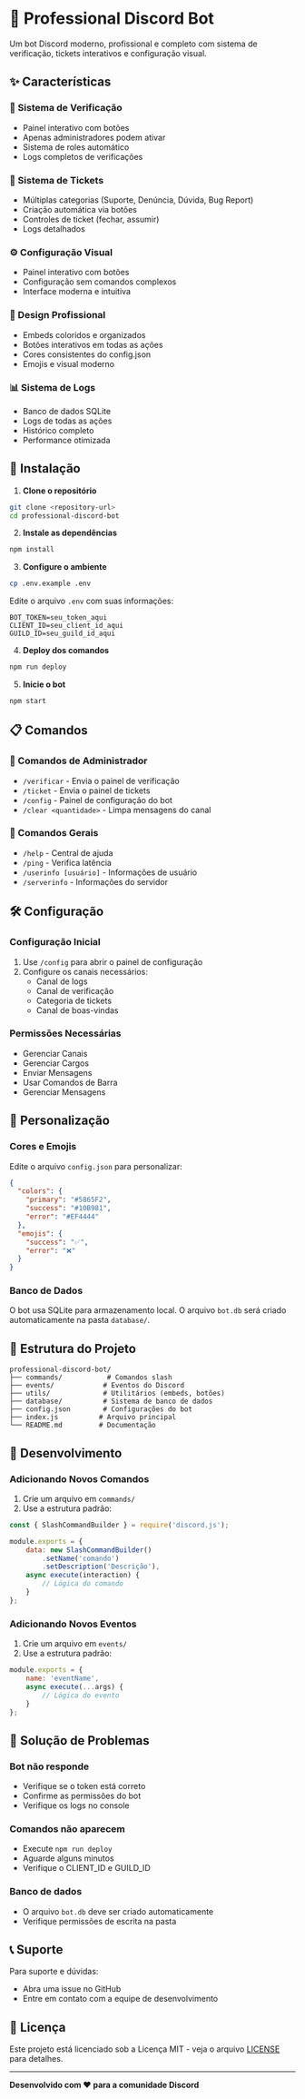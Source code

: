 # 🤖 Professional Discord Bot

Um bot Discord moderno, profissional e completo com sistema de verificação, tickets interativos e configuração visual.

## ✨ Características

### 🔐 Sistema de Verificação
- Painel interativo com botões
- Apenas administradores podem ativar
- Sistema de roles automático
- Logs completos de verificações

### 🎫 Sistema de Tickets
- Múltiplas categorias (Suporte, Denúncia, Dúvida, Bug Report)
- Criação automática via botões
- Controles de ticket (fechar, assumir)
- Logs detalhados

### ⚙️ Configuração Visual
- Painel interativo com botões
- Configuração sem comandos complexos
- Interface moderna e intuitiva

### 🎨 Design Profissional
- Embeds coloridos e organizados
- Botões interativos em todas as ações
- Cores consistentes do config.json
- Emojis e visual moderno

### 📊 Sistema de Logs
- Banco de dados SQLite
- Logs de todas as ações
- Histórico completo
- Performance otimizada

## 🚀 Instalação

1. **Clone o repositório**
```bash
git clone <repository-url>
cd professional-discord-bot
```

2. **Instale as dependências**
```bash
npm install
```

3. **Configure o ambiente**
```bash
cp .env.example .env
```
Edite o arquivo `.env` com suas informações:
```env
BOT_TOKEN=seu_token_aqui
CLIENT_ID=seu_client_id_aqui
GUILD_ID=seu_guild_id_aqui
```

4. **Deploy dos comandos**
```bash
npm run deploy
```

5. **Inicie o bot**
```bash
npm start
```

## 📋 Comandos

### 👑 Comandos de Administrador
- `/verificar` - Envia o painel de verificação
- `/ticket` - Envia o painel de tickets
- `/config` - Painel de configuração do bot
- `/clear <quantidade>` - Limpa mensagens do canal

### 👤 Comandos Gerais
- `/help` - Central de ajuda
- `/ping` - Verifica latência
- `/userinfo [usuário]` - Informações de usuário
- `/serverinfo` - Informações do servidor

## 🛠️ Configuração

### Configuração Inicial
1. Use `/config` para abrir o painel de configuração
2. Configure os canais necessários:
   - Canal de logs
   - Canal de verificação
   - Categoria de tickets
   - Canal de boas-vindas

### Permissões Necessárias
- Gerenciar Canais
- Gerenciar Cargos
- Enviar Mensagens
- Usar Comandos de Barra
- Gerenciar Mensagens

## 🎨 Personalização

### Cores e Emojis
Edite o arquivo `config.json` para personalizar:
```json
{
  "colors": {
    "primary": "#5865F2",
    "success": "#10B981",
    "error": "#EF4444"
  },
  "emojis": {
    "success": "✅",
    "error": "❌"
  }
}
```

### Banco de Dados
O bot usa SQLite para armazenamento local. O arquivo `bot.db` será criado automaticamente na pasta `database/`.

## 📁 Estrutura do Projeto

```
professional-discord-bot/
├── commands/           # Comandos slash
├── events/            # Eventos do Discord
├── utils/             # Utilitários (embeds, botões)
├── database/          # Sistema de banco de dados
├── config.json        # Configurações do bot
├── index.js          # Arquivo principal
└── README.md         # Documentação
```

## 🔧 Desenvolvimento

### Adicionando Novos Comandos
1. Crie um arquivo em `commands/`
2. Use a estrutura padrão:
```javascript
const { SlashCommandBuilder } = require('discord.js');

module.exports = {
    data: new SlashCommandBuilder()
        .setName('comando')
        .setDescription('Descrição'),
    async execute(interaction) {
        // Lógica do comando
    }
};
```

### Adicionando Novos Eventos
1. Crie um arquivo em `events/`
2. Use a estrutura padrão:
```javascript
module.exports = {
    name: 'eventName',
    async execute(...args) {
        // Lógica do evento
    }
};
```

## 🐛 Solução de Problemas

### Bot não responde
- Verifique se o token está correto
- Confirme as permissões do bot
- Verifique os logs no console

### Comandos não aparecem
- Execute `npm run deploy`
- Aguarde alguns minutos
- Verifique o CLIENT_ID e GUILD_ID

### Banco de dados
- O arquivo `bot.db` deve ser criado automaticamente
- Verifique permissões de escrita na pasta

## 📞 Suporte

Para suporte e dúvidas:
- Abra uma issue no GitHub
- Entre em contato com a equipe de desenvolvimento

## 📄 Licença

Este projeto está licenciado sob a Licença MIT - veja o arquivo [LICENSE](LICENSE) para detalhes.

---

**Desenvolvido com ❤️ para a comunidade Discord**